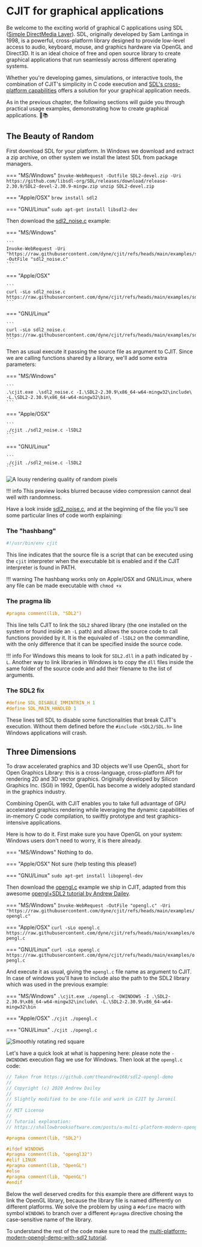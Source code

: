 
# CJIT for graphical applications

Be welcome to the exciting world of graphical C applications using SDL
([Simple DirectMedia Layer](https://sdl.org)). SDL, originally
developed by Sam Lantinga in 1998, is a powerful, cross-platform
library designed to provide low-level access to audio, keyboard,
mouse, and graphics hardware via OpenGL and Direct3D. It is an ideal
choice of free and open source library to create graphical
applications that run seamlessly across different operating systems.

Whether you're developing games, simulations, or interactive tools,
the combination of CJIT's simplicity in C code execution and [SDL's
cross-platform
capabilities](https://wiki.libsdl.org/SDL2/Installation) offers a
solution for your graphical application needs.

As in the previous chapter, the following sections will guide you
through practical usage examples, demonstrating how to create
graphical applications. 🌟📚

## The Beauty of Random

First download SDL for your platform. In Windows we download and extract a zip archive, on other system we install the latest SDL from package managers.


=== "MS/Windows"
    ```
    Invoke-WebRequest -Outfile SDL2-devel.zip -Uri https://github.com/libsdl-org/SDL/releases/download/release-2.30.9/SDL2-devel-2.30.9-mingw.zip
    unzip SDL2-devel.zip
    ```

=== "Apple/OSX"
    ```
    brew install sdl2
    ```

=== "GNU/Linux"
    ```
    sudo apt-get install libsdl2-dev
    ```

Then download the [sdl2_noise.c](https://github.com/dyne/cjit/blob/main/examples/sdl2_noise.c) example:

=== "MS/Windows"

    ```
    Invoke-WebRequest -Uri "https://raw.githubusercontent.com/dyne/cjit/refs/heads/main/examples/sdl2_noise.c" -OutFile "sdl2_noise.c"
    ```

=== "Apple/OSX"

    ```
    curl -sLo sdl2_noise.c https://raw.githubusercontent.com/dyne/cjit/refs/heads/main/examples/sdl2_noise.c
    ```

=== "GNU/Linux"

    ```
    curl -sLo sdl2_noise.c https://raw.githubusercontent.com/dyne/cjit/refs/heads/main/examples/sdl2_noise.c
    ```

Then as usual execute it passing the source file as argument to CJIT. Since we are calling functions shared by a library, we'll add some extra parameters:

=== "MS/Windows"

    ```
    .\cjit.exe .\sdl2_noise.c -I.\SDL2-2.30.9\x86_64-w64-mingw32\include\ -L.\SDL2-2.30.9\x86_64-w64-mingw32\bin\
    ```

=== "Apple/OSX"

    ```
    ./cjit ./sdl2_noise.c -lSDL2
    ```

=== "GNU/Linux"

    ```
    ./cjit ./sdl2_noise.c -lSDL2
    ```


![A lousy rendering quality of random pixels](images/cjit_sdl2_noise.gif)

!!! info
    This preview looks blurred because video compression cannot deal well with randomness.

Have a look inside [sdl2_noise.c](https://github.com/dyne/cjit/blob/main/examples/sdl2_noise.c), and at the beginning of the file you'll see some particular lines of code worth explaining:

### The "hashbang"
```sh
#!/usr/bin/env cjit
```

This line indicates that the source file is a script that can be executed using the `cjit` interpreter when the executable bit is enabled and if the CJIT interpreter is found in PATH.

!!! warning
    The hashbang works only on Apple/OSX and GNU/Linux, where any file can be made executable with `chmod +x`

### The pragma lib
```c
#pragma comment(lib, "SDL2")
```

This line tells CJIT to link the `SDL2` shared library (the one installed on the system or found inside an `-L` path) and allows the source code to call functions provided by it. It is the equivaled of `-lSDL2` on the commandline, with the only difference that it can be specified inside the source code.

!!! info
    For Windows this means to look for `SDL2.dll` in a path indicated by `-L`. Another way to link libraries in Windows is to copy the `dll` files inside the same folder of the source code and add their filename to the list of arguments.

### The SDL2 fix

```c
#define SDL_DISABLE_IMMINTRIN_H 1
#define SDL_MAIN_HANDLED 1
```

These lines tell SDL to disable some functionalities that break CJIT's execution. Without them defined before the `#include <SDL2/SDL.h>` line Windows applications will crash.

## Three Dimensions

To draw accelerated graphics and 3D objects we'll use OpenGL, short for Open Graphics Library: this is a cross-language, cross-platform API for rendering 2D and 3D vector graphics. Originally developed by Silicon Graphics Inc. (SGI) in 1992, OpenGL has become a widely adopted standard in the graphics industry.

Combining OpenGL with CJIT enables you to take full advantage of GPU accelerated graphics rendering while leveraging the dynamic capabilities of in-memory C code compilation, to swiftly prototype and test graphics-intensive applications.

Here is how to do it. First make sure you have OpenGL on your system: Windows users don't need to worry, it is there already.

=== "MS/Windows"
    Nothing to do.

=== "Apple/OSX"
    Not sure (help testing this please!)

=== "GNU/Linux"
    ```
    sudo apt-get install libopengl-dev
    ```

Then download the [opengl.c](https://github.com/dyne/cjit/blob/main/examples/opengl.c) example we ship in CJIT, adapted from this awesome [opengl+SDL2 tutorial by Andrew Dailey](https://shallowbrooksoftware.com/posts/a-multi-platform-modern-opengl-demo-with-sdl2/).

=== "MS/Windows"
    ```
    Invoke-WebRequest -OutFile "opengl.c" -Uri "https://raw.githubusercontent.com/dyne/cjit/refs/heads/main/examples/opengl.c"
    ```

=== "Apple/OSX"
    ```
    curl -sLo opengl.c https://raw.githubusercontent.com/dyne/cjit/refs/heads/main/examples/opengl.c
    ```

=== "GNU/Linux"
    ```
    curl -sLo opengl.c https://raw.githubusercontent.com/dyne/cjit/refs/heads/main/examples/opengl.c
    ```

And execute it as usual, giving the `opengl.c` file name as argument to CJIT. In case of windows you'll have to include also the path to the SDL2 library which was used in the previous example:

=== "MS/Windows"
    ```
    .\cjit.exe ./opengl.c -DWINDOWS -I .\SDL2-2.30.9\x86_64-w64-mingw32\include\ -L.\SDL2-2.30.9\x86_64-w64-mingw32\bin
    ```

=== "Apple/OSX"
    ```
    ./cjit ./opengl.c
    ```

=== "GNU/Linux"
    ```
    ./cjit ./opengl.c
    ```

![Smoothly rotating red square](images/cjit_opengl.gif)

Let's have a quick look at what is happening here: please note the `-DWINDOWS` execution flag we use for Windows. Then look at the `opengl.c` code:

```c
// Taken from https://github.com/theandrew168/sdl2-opengl-demo
//
// Copyright (c) 2020 Andrew Dailey
//
// Slightly modified to be one-file and work in CJIT by Jaromil
//
// MIT License
//
// Tutorial explanation:
// https://shallowbrooksoftware.com/posts/a-multi-platform-modern-opengl-demo-with-sdl2/

#pragma comment(lib, "SDL2")

#ifdef WINDOWS
#pragma comment(lib, "opengl32")
#elif LINUX
#pragma comment(lib, "OpenGL")
#else
#pragma comment(lib, "OpenGL")
#endif
```

Below the well deserved credits for this example there are different ways to link the OpenGL library, because the library file is named differently on different platforms. We solve the problem by using a `#define` macro with symbol `WINDOWS` to branch over a different `#pragma` directive chosing the case-sensitive name of the library.

To understand the rest of the code make sure to read the [multi-platform-modern-opengl-demo-with-sdl2 tutorial](https://shallowbrooksoftware.com/posts/a-multi-platform-modern-opengl-demo-with-sdl2/).
